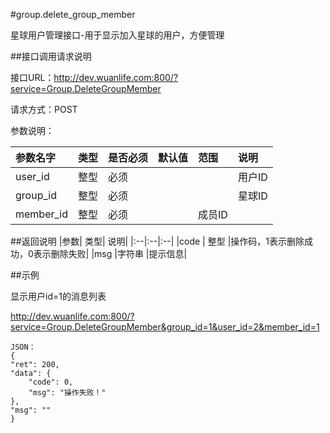 #group.delete_group_member

星球用户管理接口-用于显示加入星球的用户，方便管理

##接口调用请求说明

接口URL：http://dev.wuanlife.com:800/?service=Group.DeleteGroupMember

请求方式：POST

参数说明：

|参数名字   | 类型|  是否必须   | 默认值   | 范围      |  说明|
|:--|:--|:--|:--|:--|:--|
|user_id|整型|必须|||用户ID|
|group_id|整型|必须|||星球ID|
|member_id|整型|必须||成员ID|


##返回说明
|参数|        类型|   说明|
|:--|:--|:--|
|code  |  整型  |操作码，1表示删除成功，0表示删除失败|
|msg |字符串 |提示信息|


##示例

显示用户id=1的消息列表

http://dev.wuanlife.com:800/?service=Group.DeleteGroupMember&group_id=1&user_id=2&member_id=1

    JSON：
    {
    "ret": 200,
    "data": {
        "code": 0,
        "msg": "操作失败！"
    },
    "msg": ""
    }